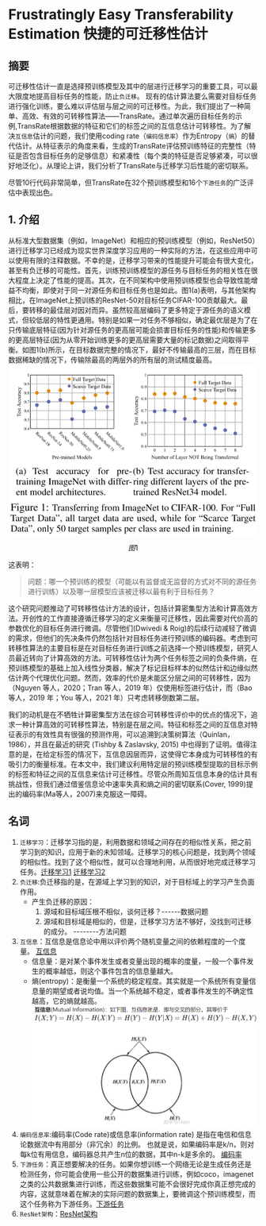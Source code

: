 # Frustratingly Easy Transferability Estimation   快捷的可迁移性估计

## 摘要
可迁移性估计一直是选择预训练模型及其中的层进行迁移学习的重要工具，可以最大限度地提高目标任务的性能，防止`负迁移`。 现有的估计算法要么需要对目标任务进行强化训练，要么难以评估层与层之间的可迁移性。为此，我们提出了一种简单、高效、有效的可转移性算法——TransRate。通过单次遍历目标任务的示例,TransRate根据数据的特征和它们的标签之间的互信息估计可转移性。为了解决`互信息`估计的问题，我们使用coding rate（`编码信息率`）作为Entropy（`熵`）的替代估计。从特征表示的角度来看，生成的TransRate评估预训练特征的完整性（特征是否包含目标任务的足够信息）和紧凑性（每个类的特征是否足够紧凑，可以很好地泛化）。从理论上讲，我们分析了TransRate与迁移学习后性能的密切联系。   

尽管10行代码非常简单，但TransRate在32个预训练模型和16个`下游任务`的广泛评估中表现出色。

## 1. 介绍
从标准大型数据集（例如，ImageNet）和相应的预训练模型（例如，ResNet50）进行迁移学习已经成为现实世界深度学习应用的一种实际的方法，在这些应用中可以使用有限的注释数据。不幸的是，迁移学习带来的性能提升可能会有很大变化，甚至有负迁移的可能性。首先，训练预训练模型的源任务与目标任务的相关性在很大程度上决定了性能的提高。其次，在不同架构中使用预训练模型也会导致性能增益不均衡，即使对于同一对源任务和目标任务也是如此。图1(a)表明，与其他架构相比，在ImageNet上预训练的ResNet-50对目标任务CIFAR-100贡献最大。最后，要转移的最佳层对因对而异。虽然较高层编码了更多特定于源任务的语义模式，但较低层的特性更通用。特别是如果一对任务不够相似，确定最优层是为了在只传输底层特征(因为针对源任务的更高层可能会损害目标任务的性能)和传输更多的更高层特征(因为从零开始训练更多的更高层需要大量的标记数据)之间取得平衡。如图1(b)所示，在目标数据完整的情况下，最好不传输最高的三层，而在目标数据稀缺的情况下，传输除最高的两层外的所有层的测试精度最高。
![figure 1](./images/figure%201.png)
$$ 图1 $$

这表明：   
> 问题：哪一个预训练的模型（可能以有监督或无监督的方式对不同的源任务进行训练）以及哪一层模型应该被迁移以最有利于目标任务？

这个研究问题推动了可转移性估计方法的设计，包括计算密集型方法和计算高效方法。开创性的工作直接遵循迁移学习的定义来衡量可迁移性，因此需要对代价高的参数优化的目标任务进行微调。尽管他们(Dwivedi & Roig)的后续行动减轻了微调的需求，但他们的先决条件仍然包括针对目标任务进行预训练的编码器。考虑到可转移性算法的主要目标是在对目标任务进行训练之前选择一个预训练模型，研究人员最近转向了计算高效的方法。可转移性估计为两个任务标签之间的负条件熵，在预训练模型的基础上加入线性分类器，解决了标记目标样本的似然估计和边缘似然估计两个代理优化问题。然而，效率的代价是未能区分层之间的可转移性，因为（Nguyen 等人，2020；Tran 等人，2019 年）仅使用标签进行估计，而（Bao 等人，2019 年；You 等人，2021 年）只考虑转移倒数第二层。

我们的动机是在不牺牲计算密集型方法在综合可转移性评价中的优点的情况下，追求一种计算高效的可转移性算法，特别是在层之间。特征和标签之间的互信息对特征表示的有效性具有很强的预测作用，可以追溯到决策树算法（Quinlan，1986），并且在最近的研究 (Tishby & Zaslavsky, 2015) 中也得到了证明。值得注意的是，在给定标签的情况下，互信息因层而异，这使得它本身成为可转移性的有吸引力的衡量标准。在本文中，我们建议利用特定层的预训练模型提取的目标示例的标签和特征之间的互信息来估计可迁移性。尽管众所周知互信息本身的估计具有挑战性，但我们通过借鉴信息论中速率失真和熵之间的密切联系(Cover, 1999)提出的编码率(Ma等人，2007)来克服这一障碍。









## 名词
1. `迁移学习`：迁移学习指的是，利用数据和领域之间存在的相似性关系，把之前学习到的知识，应用于新的未知领域。迁移学习的核心问题是，找到两个领域的相似性。找到了这个相似性，就可以合理地利用，从而很好地完成迁移学习任务。[迁移学习1](https://zhuanlan.zhihu.com/p/30108427) [迁移学习2](https://baozoulin.gitbook.io/neural-networks-and-deep-learning/di-san-men-ke-jie-gou-hua-ji-qi-xue-xi-xiang-mu-structuring-machine-learning-projects/di-san-men-ke-structuring-machine-learning-projects/ml-strategy/27-qian-yi-xue-xi-ff08-transfer-learning)
2. `负迁移`:负迁移指的是，在源域上学习到的知识，对于目标域上的学习产生负面作用。
   - 产生负迁移的原因：
     1. 源域和目标域压根不相似，谈何迁移？------数据问题
     2. 源域和目标域是相似的，但是，迁移学习方法不够好，没找到可迁移的成分。 --------方法问题
3. `互信息`：互信息是信息论中用以评价两个随机变量之间的依赖程度的一个度量。 [互信息](https://zhuanlan.zhihu.com/p/240676850)
   - 信息量：是对某个事件发生或者变量出现的概率的度量，一般一个事件发生的概率越低，则这个事件包含的信息量越大。
   - 熵(entropy)：是衡量一个系统的稳定程度。其实就是一个系统所有变量信息量的期望或者说均值。当一个系统越不稳定，或者事件发生的不确定性越高，它的熵就越高。
   ![互信息](images/互信息.png)
4. `编码信息率`:编码率(Code rate)或信息率(information rate) 是指在电信和信息论数据流中有用部分（非冗余）的比例。 也就是说，如果编码率是k/n，则对每k位有用信息，编码器总共产生n位的数据，其中n-k是多余的。 [编码率](https://zh.m.wikipedia.org/zh-hans/%E7%BC%96%E7%A0%81%E7%8E%87)
5. `下游任务`：真正想要解决的任务。如果你想训练一个网络无论是生成任务还是检测任务，你可能会使用一些公开的数据集进行训练，例如coco，imagenet之类的公共数据集进行训练，而这些数据集可能不会很好完成你真正想完成的内容，这就意味着在解决的实际问题的数据集上，要微调这个预训练模型，而这个任务称为下游任务。[下游任务](https://blog.csdn.net/qq_45710342/article/details/125796424)
6. `ResNet架构`：[ResNet架构](https://blog.csdn.net/sinat_34474705/article/details/106689426)
